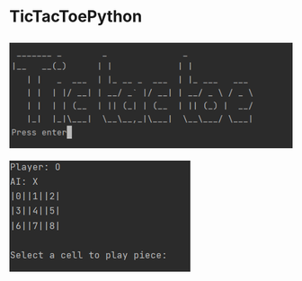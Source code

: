 # TicTacToePython

![In game footage.](./img/main_menu.png "In game footage.")
---
![In game footage.](./img/gameplay.png "In game footage.")
